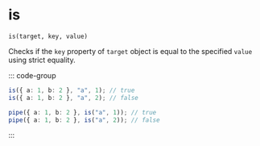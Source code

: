 # is

`is(target, key, value)`

Checks if the `key` property of `target` object is equal to the specified `value` using strict equality.

::: code-group

```ts [data-first]
is({ a: 1, b: 2 }, "a", 1); // true
is({ a: 1, b: 2 }, "a", 2); // false
```

```ts [data-last]
pipe({ a: 1, b: 2 }, is("a", 1)); // true
pipe({ a: 1, b: 2 }, is("a", 2)); // false
```

:::
